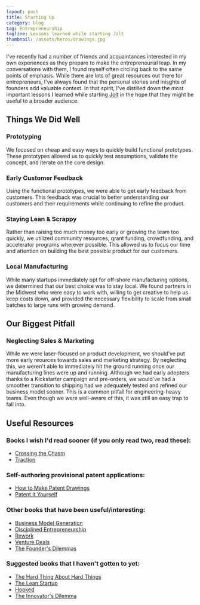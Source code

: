 ```yaml
---
layout: post
title: Starting Up
category: blog
tag: Entrepreneurship
tagline: Lessons learned while starting Jolt
thumbnail: /assets/heros/drawings.jpg
---
```


I've recently had a number of friends and acquaintances interested in my own experiences as they prepare to make the entrepreneurial leap. In my conversations with them, I found myself often circling back to the same points of emphasis. While there are lots of great resources out there for entrepreneurs, I've always found that the personal stories and inisghts of founders add valuable context. In that spirit, I've distilled down the most important lessons I learned while starting [Jolt](http:joltsensor.com) in the hope that they might be useful to a broader audience.

## Things We Did Well

### Prototyping

We focused on cheap and easy ways to quickly build functional prototypes. These prototypes allowed us to quickly test assumptions, validate the concept, and iterate on the core design.

### Early Customer Feedback

Using the functional prototypes, we were able to get early feedback from customers. This feedback was crucial to better understanding our customers and their requirements while continuing to refine the product.

### Staying Lean & Scrappy

Rather than raising too much money too early or growing the team too quickly, we utilized community resources, grant funding, crowdfunding, and accelerator programs wherever possible. This allowed us to focus our time and attention on building the best possible product for our customers.

### Local Manufacturing

While many startups immediately opt for off-shore manufacturing options, we determined that our best choice was to stay local. We found partners in the Midwest who were easy to work with, willing to get creative to help us keep costs down, and provided the necessary flexibility to scale from small batches to large runs with growing demand.

## Our Biggest Pitfall

### Neglecting Sales & Marketing

While we were laser-focused on product development, we should've put more early reources towards sales and marketing strategy. By neglecting this, we weren't able to immediately hit the ground running once our manufacturing lines were up and running. Although we had early adopters thanks to a Kickstarter campaign and pre-orders, we would've had a smoother transition to shipping had we adequately tested and refined our business model sooner. This is a common pitfall for engineering-heavy teams. Even though we were well-aware of this, it was still an easy trap to fall into.

## Useful Resources

### Books I wish I'd read sooner (if you only read two, read these):

* [Crossing the Chasm](https://www.amazon.com/Crossing-Chasm-3rd-Disruptive-Mainstream/dp/0062292986)
* [Traction](https://www.amazon.com/Traction-Startup-Achieve-Explosive-Customer/dp/1591848369)


### Self-authoring provisional patent applications:

* [How to Make Patent Drawings](https://www.amazon.com/How-Make-Patent-Drawings-Thousands/dp/1413321569)
* [Patent It Yourself](https://www.amazon.com/Patent-Yourself-Step---Step-Filing/dp/1413320449)

### Other books that have been useful/interesting:

* [Business Model Generation](https://www.amazon.com/Business-Model-Generation-Visionaries-Challengers/dp/0470876417)
* [Disciplined Entrepreneurship](https://www.amazon.com/Disciplined-Entrepreneurship-Steps-Successful-Startup/dp/1118692284)
* [Rework](https://www.amazon.com/Rework-Jason-Fried/dp/0307463745)
* [Venture Deals](https://www.amazon.com/Venture-Deals-Smarter-Lawyer-Capitalist/dp/1118443616)
* [The Founder's Dilemmas](https://www.amazon.com/Founders-Dilemmas-Anticipating-Foundation-Entrepreneurship/dp/0691158304)

### Suggested books that I haven't gotten to yet:

* [The Hard Thing About Hard Things](https://www.amazon.com/Hard-Thing-About-Things-Building/dp/0062273205)
* [The Lean Startup](https://www.amazon.com/Lean-Startup-Entrepreneurs-Continuous-Innovation/dp/0307887898)
* [Hooked](https://www.amazon.com/Hooked-How-Build-Habit-Forming-Products/dp/1591847788)
* [The Innovator's Dilemma](https://www.amazon.com/Innovators-Dilemma-Revolutionary-Change-Business/dp/0062060244)
